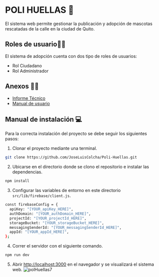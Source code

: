 # POLI HUELLAS :dog:
El sistema web permite gestionar la publicación y adopción de mascotas rescatadas de la calle en la ciudad de Quito.

## Roles de usuario:man_office_worker:
El sistema de adopción cuenta con dos tipo de roles de usuarios:
- Rol Ciudadano
- Rol Administrador

## Anexos :page_facing_up:🎥
- [Informe Técnico](https://docs.google.com/document/d/1QQrjvp8LLsJYbu36nmvyAK4r6Og1QMJN/edit?usp=sharing&ouid=115500227898869112651&rtpof=true&sd=true)
- [Manual de usuario](#)
## Manual de instalación 	:computer:
Para la correcta instalación del proyecto se debe seguir los siguientes pasos:

1. Clonar el proyecto mediante una terminal.
```bash
git clone https://github.com/JoseLuisColcha/Poli-Huellas.git
```
2. Ubicarse en el directorio donde se clono el repositorio e instalar las dependencias.

```bash
npm install
```
3. Configurar las variables de entorno en este directorio `src/lib/firebase/client.js`.
```bash
const firebaseConfig = {
  apiKey: "[YOUR_apiKey_HERE]",
  authDomain: "[YOUR_authDomain_HERE]",
  projectId: "[YOUR_projectId_HERE]",
  storageBucket: "[YOUR_storageBucket_HERE]",
  messagingSenderId: "[YOUR_messagingSenderId_HERE]",
  appId: "[YOUR_appId_HERE]",
};
```
4. Correr el servidor con el siguiente comando.

```bash
npm run dev
```
5. Abrir [http://localhost:3000](http://localhost:3000) en el navegador y se visualizará el sistema web.
![polHuellas7](https://user-images.githubusercontent.com/66267613/189255471-7202223c-00dc-4c78-bc0b-7b8caaefeda9.gif) 

